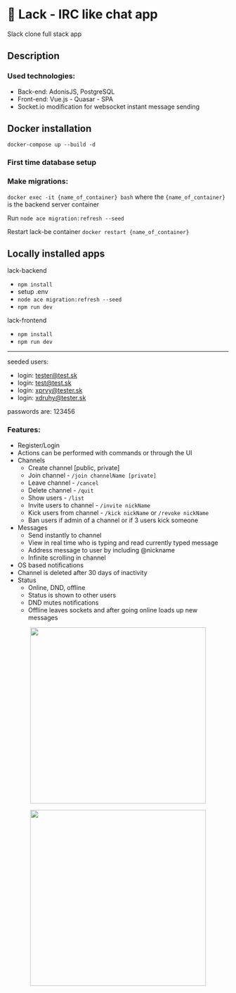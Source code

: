 # 💬 Lack - IRC like chat app
Slack clone full stack app

## Description
### Used technologies:
- Back-end: AdonisJS, PostgreSQL
- Front-end: Vue.js - Quasar - SPA
- Socket.io modification for websocket instant message sending

## Docker installation
```docker-compose up --build -d```

### First time database setup
### Make migrations:

```docker exec -it {name_of_container} bash``` where the ```{name_of_container}``` is the backend server container  

Run ```node ace migration:refresh --seed```

Restart lack-be container
```docker restart {name_of_container}```

## Locally installed apps
lack-backend
- ```npm install```
- setup .env
- ```node ace migration:refresh --seed```
- ```npm run dev```

lack-frontend
- ```npm install```
- ```npm run dev```

----
seeded users:
- login: tester@test.sk
- login: test@test.sk
- login: xprvy@tester.sk
- login: xdruhy@tester.sk

passwords are: 123456

### Features:
- Register/Login
- Actions can be performed with commands or through the UI
- Channels
  - Create channel \[public, private]
  - Join channel - `/join channelName [private]`
  - Leave channel - `/cancel`
  - Delete channel - `/quit`
  - Show users - `/list`
  - Invite users to channel - `/invite nickName`
  - Kick users from channel - `/kick nickName` or `/revoke nickName`
  - Ban users if admin of a channel or if 3 users kick someone
- Messages
  - Send instantly to channel
  - View in real time who is typing and read currently typed message
  - Address message to user by including @nickname
  - Infinite scrolling in channel
- OS based notifications
- Channel is deleted after 30 days of inactivity
- Status
  - Online, DND, offline
  - Status is shown to other users
  - DND mutes notifications
  - Offline leaves sockets and after going online loads up new messages


<p align="center"><a href="https://quasar.dev" target="_blank"><img src="https://cdn.quasar.dev/logo-v2/svg/logo-vertical.svg" width="400"></a></p>

<p align="center"><a href="https://adonisjs.com" target="_blank"><img src="https://camo.githubusercontent.com/8a6e492d3ced504699ba3a46b1eb480379efa99d2df69d8105a0d060af57d9ac/68747470733a2f2f7265732e636c6f7564696e6172792e636f6d2f61646f6e69736a732f696d6167652f75706c6f61642f715f3130302f76313535383631323836392f61646f6e69732d726561646d655f7a73637963752e6a7067" width="400"></a></p>
